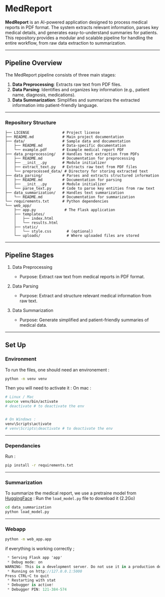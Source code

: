 # MedReport

**MedReport** is an AI-powered application designed to process medical reports in PDF format. The system extracts relevant information, parses key medical details, and generates easy-to-understand summaries for patients. This repository provides a modular and scalable pipeline for handling the entire workflow, from raw data extraction to summarization.

---

## **Pipeline Overview**

The MedReport pipeline consists of three main stages:

1. **Data Preprocessing**: Extracts raw text from PDF files.
2. **Data Parsing**: Identifies and organizes key information (e.g., patient name, diagnosis, medications).
3. **Data Summarization**: Simplifies and summarizes the extracted information into patient-friendly language.

---

### **Repository Structure**

```plaintext
├── LICENSE               # Project license
├── README.md             # Main project documentation
├── data/                 # Sample data and documentation
│   ├── README.md         # Data-specific documentation
│   └── example.pdf       # Example medical report PDF
├── data_preprocessing/   # Handles text extraction from PDFs
│   ├── README.md         # Documentation for preprocessing
│   ├── __init__.py       # Module initializer
│   ├── extract_text.py   # Extracts raw text from PDF files
│   └── preprocessed_data/ # Directory for storing extracted text
├── data_parsing/         # Parses and extracts structured information
│   ├── README.md         # Documentation for parsing
│   ├── __init__.py       # Module initializer
│   └── parse_text.py     # Code to parse key entities from raw text
├── data_summarization/   # Handles text summarization
│   └── README.md         # Documentation for summarization
└── requirements.txt      # Python dependencies
└── web_app/
    ├── app.py             # The Flask application
    ├── templates/
    │   ├── index.html
    │   └── results.html
    ├── static/
    │   └── style.css       # (optional)
    └── uploads/            # Where uploaded files are stored
````
---

## Pipeline Stages
1. Data Preprocessing

    - Purpose: Extract raw text from medical reports in PDF format.

2. Data Parsing

    - Purpose: Extract and structure relevant medical information from raw text.

3. Data Summarization

    - Purpose: Generate simplified and patient-friendly summaries of medical data.

---

## Set Up

### Environment

To run the files, one should need an environement : 

```bash
python -m venv venv
```

Then you will need to activate it :
On mac : 
```bash
# Linux / Mac
source venv/bin/activate
# deactivate # to deactivate the env


# On Windows : 
venv\Scripts\activate
# venv\Scripts\deactivate # to deactivate the env
```

---

### Dependancies

Run : 
```bash
pip install -r requirements.txt
```
---

### Summarization

To summarize the medical report, we use a pretraine model from [HuggingFace](https://huggingface.co/SumayyaAli/tiny-llama-1.1b-chat-medical) :
Run the `load_model.py` file to download it (2.2Go) 

```bash
cd data_summarization
python load_model.py
```

---
### Webapp 


```bash
python -m web_app.app
````


if everything is working correctly ; 

```csharp
 * Serving Flask app 'app'
 * Debug mode: on
WARNING: This is a development server. Do not use it in a production deployment. Use a production WSGI server instead.
 * Running on http://127.0.0.1:5000
Press CTRL+C to quit
 * Restarting with stat
 * Debugger is active!
 * Debugger PIN: 121-384-574
```